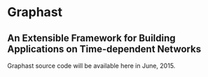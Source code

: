 # Graphast
## An Extensible Framework for Building Applications on Time-dependent Networks

Graphast source code will be available here in June, 2015.

